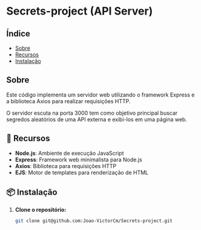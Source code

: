 # Secrets-project (API Server)

## Índice

- [Sobre](#sobre)
- [Recursos](#recursos)
- [Instalação](#instalação)

## Sobre

Este código implementa um servidor web utilizando o framework Express e a biblioteca Axios para realizar requisições HTTP. 

O servidor escuta na porta 3000 tem como objetivo principal buscar segredos aleatórios de uma API externa e exibi-los em uma página web.

## 🚀 Recursos

- **Node.js**: Ambiente de execução JavaScript
- **Express**: Framework web minimalista para Node.js
- **Axios**: Biblioteca para requisições HTTP
- **EJS**: Motor de templates para renderização de HTML

## 📦 Instalação

1. **Clone o repositório:**
   ```bash
   git clone git@github.com:Joao-VictorCm/Secrets-project.git
 
